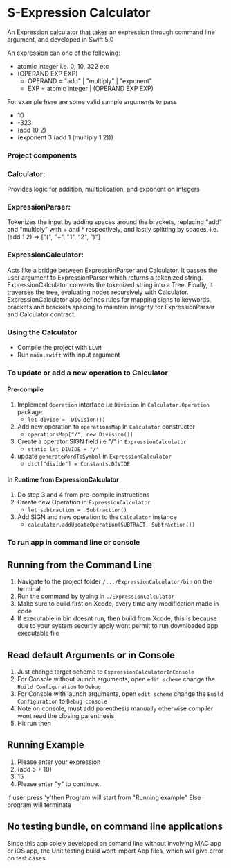 # S-Expression Calculator
An Expression calculator that takes an expression through command line argument, and developed in Swift 5.0


An expression can one of the following:
 - atomic integer i.e. 0, 10, 322 etc 
 - (OPERAND EXP EXP)
    - OPERAND = "add" | "multiply" | "exponent"
    - EXP = atomic integer | (OPERAND EXP EXP)
 
For example here are some valid sample arguments to pass
- 10
- -323 
- (add 10 2)
- (exponent 3 (add 1 (multiply 1 2)))

### Project components
### Calculator:
Provides logic for addition, multiplication, and exponent on integers
### ExpressionParser:
Tokenizes the input by adding spaces around the brackets, replacing "add" and "multiply" 
with + and * respectively, and lastly splitting by spaces.
i.e. (add 1 2) => ["(", "+", "1", "2", ")"] 
### ExpressionCalculator:
Acts like a bridge between ExpressionParser and Calculator. It passes the user argument
to ExpressionParser which returns a tokenized string. ExpressionCalculator converts the tokenized 
string into a Tree. Finally, it traverses the tree, evaluating nodes recursively with 
Calculator.
ExpressionCalculator also defines rules for mapping signs to keywords, brackets and brackets spacing to
maintain integrity for ExpressionParser and Calculator contract.

### Using the Calculator
- Compile the project with `LLVM`
- Run `main.swift` with input argument

### To update or add a new operation to Calculator
#### Pre-compile
1. Implement `Operation` interface i.e `Division` in `Calculator.Operation` package
   - `let divide =  Division())`
2. Add new operation to  `operationsMap` in `Calculator` constructor
   - `operationsMap["/", new Division()]`
3. Create a operator SIGN field i.e "/" in `ExpressionCalculator`
   - `static let DIVIDE = "/"`
4. update `generateWordToSymbol` in `ExpressionCalculator`
   - `dict["divide"] = Constants.DIVIDE`
   
#### In Runtime from ExpressionCalculator
1. Do step 3 and 4 from pre-compile instructions
1. Create new Operation in `ExpressionCalculator`
   - `let subtraction =  Subtraction()`
2. Add SIGN and new operation to the `Calculator` instance
   - `calculator.addUpdateOperation(SUBTRACT, Subtraction())`
   
  ### To run app in command line or console
  
 ## Running from the Command Line
1. Navigate to the project folder `/.../ExpressionCalculator/bin`   on the terminal
2. Run the command  by typing in `./ExpressionCalculator`
3. Make sure to build first on Xcode, every time any modification made in code
4. If executable in bin doesnt run, then build from Xcode, this is because due to your system securtiy apply wont permit to run downloaded app executable file

## Read default Arguments or in Console
1. Just change target scheme to `ExpressionCalculatorInConsole`
2. For Console without launch arguments, open `edit scheme` change the `Build Configuration` to `Debug`
3. For Console with launch arguments, open `edit scheme` change the `Build Configuration` to `Debug console`
4. Note on console, must add parenthesis manually otherwise compiler wont read the closing parenthesis
5. Hit run then

 ## Running Example
 1. Please enter your expression
 2. (add 5 + 10)
 3. 15
 4. Please enter "y" to continue..
 
 if user press 'y'then
 Program will start from "Running example"
 Else program will terminate
 
## No testing bundle, on command line applications
Since this app solely developed on comand line without involving MAC app or iOS app, the Unit testing build wont import App files, which will give error on test cases 

